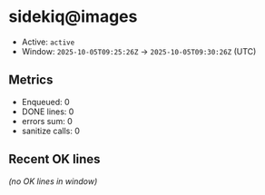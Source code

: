 # sidekiq@images

- Active: `active`
- Window: `2025-10-05T09:25:26Z` → `2025-10-05T09:30:26Z` (UTC)

## Metrics
- Enqueued: 0
- DONE lines: 0
- errors sum: 0
- sanitize calls: 0

## Recent OK lines
_(no OK lines in window)_
